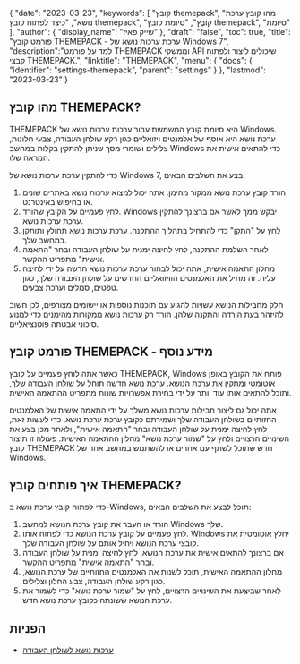 {
"date": "2023-03-23",
  "keywords": [
"קובץ themepack",
"מהו קובץ ערכת נושא",
"כיצד לפתוח קובץ themepack",
"קוֹבֶץ",
"סיומת קובץ themepack",
"סיומת"
],
  "author": {
"display_name": "שייק פאיז"
},
"draft": "false",
"toc": true,
"title": "פורמט קובץ THEMEPACK - ערכת ערכות נושא של Windows 7",
  "description":"למד על פורמט THEMEPACK וממשקי API שיכולים ליצור ולפתוח קבצי THEMEPACK.",
"linktitle": "THEMEPACK",
  "menu": {
    "docs": {
      "identifier": "settings-themepack",
      "parent": "settings"
}
},
"lastmod": "2023-03-23"
}

## מהו קובץ THEMEPACK?

THEMEPACK היא סיומת קובץ המשמשת עבור ערכות ערכות נושא של Windows. ערכת נושא היא אוסף של אלמנטים ויזואליים כגון רקע שולחן העבודה, צבעי חלונות, צלילים ושומרי מסך שניתן להתקין בקלות במחשב Windows כדי להתאים אישית את המראה שלו.

כדי להתקין ערכת ערכות נושא של Windows 7, בצע את השלבים הבאים:

1. הורד קובץ ערכת נושא ממקור מהימן. אתה יכול למצוא ערכות נושא באתרים שונים או בחיפוש באינטרנט.
2. לחץ פעמיים על הקובץ שהורד. Windows יבקש ממך לאשר אם ברצונך להתקין ערכת ערכות נושא.
3. לחץ על "התקן" כדי להתחיל בתהליך ההתקנה. ערכת ערכות נושא תחולץ ותותקן במחשב שלך.
4. לאחר השלמת ההתקנה, לחץ לחיצה ימנית על שולחן העבודה ובחר "התאמה אישית" מתפריט ההקשר.
5. מחלון התאמה אישית, אתה יכול לבחור ערכת ערכות נושא חדשה על ידי לחיצה עליה. זה מחיל את האלמנטים הוויזואליים החדשים על שולחן העבודה שלך, כגון טפטים, סמלים וערכת צבעים.

חלק מחבילות הנושא עשויות להגיע עם תוכנות נוספות או יישומים מצורפים, לכן חשוב להיזהר בעת הורדה והתקנה שלהן. הורד רק ערכות נושא ממקורות מהימנים כדי למנוע סיכוני אבטחה פוטנציאליים.

## פורמט קובץ THEMEPACK - מידע נוסף

כאשר אתה לוחץ פעמיים על קובץ THEMEPACK, Windows פותח את הקובץ באופן אוטומטי ומתקין את ערכת הנושא. ערכת נושא חדשה תוחל על שולחן העבודה שלך, ותוכל להתאים אותו עוד יותר על ידי בחירת אפשרויות שונות מתפריט ההתאמה האישית.

אתה יכול גם ליצור חבילות ערכות נושא משלך על ידי התאמה אישית של האלמנטים החזותיים בשולחן העבודה שלך ושמירתם כקובץ ערכת ערכת נושא. כדי לעשות זאת, לחץ לחיצה ימנית על שולחן העבודה ובחר "התאמה אישית", ולאחר מכן בצע את השינויים הרצויים ולחץ על "שמור ערכת נושא" מחלון ההתאמה האישית. פעולה זו תיצור קובץ THEMEPACK חדש שתוכל לשתף עם אחרים או להשתמש במחשב אחר של Windows.

## איך פותחים קובץ THEMEPACK?

כדי לפתוח קובץ ערכת נושא ב-Windows, תוכל לבצע את השלבים הבאים:

1. הורד או העבר את קובץ ערכת הנושא למחשב Windows שלך.
2. לחץ פעמיים על קובץ ערכת הנושא כדי לפתוח אותו. Windows יחלץ אוטומטית את קובצי ערכת הנושא ויחיל אותם על שולחן העבודה שלך.
3. אם ברצונך להתאים אישית את ערכת הנושא, לחץ לחיצה ימנית על שולחן העבודה ובחר "התאמה אישית" מתפריט ההקשר.
4. מחלון ההתאמה האישית, תוכל לשנות את האלמנטים החזותיים של ערכת הנושא, כגון רקע שולחן העבודה, צבע החלון וצלילים.
5. לאחר שביצעת את השינויים הרצויים, לחץ על "שמור ערכת נושא" כדי לשמור את ערכת הנושא ששונתה כקובץ ערכת נושא חדש.

## הפניות
* [ערכות נושא לשולחן העבודה](https://support.microsoft.com/en-us/windows/desktop-themes-94880287-6046-1d35-6d2f-35dee759701e)


